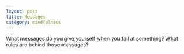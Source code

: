 ```yaml
---
layout: post
title: Messages
category: mindfulness
---
```


What messages do you give yourself when you fail at something? What rules are behind those messages?